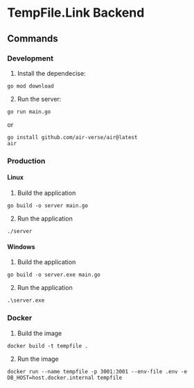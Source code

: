# TempFile.Link Backend

## Commands

### Development

1. Install the dependecise:

```shell
go mod download
```

2. Run the server:

```shell
go run main.go
```

or

```shell
go install github.com/air-verse/air@latest
air
```

### Production

#### Linux

1. Build the application

```shell
go build -o server main.go
```

2. Run the application

```shell
./server
```

#### Windows

1. Build the application

```shell
go build -o server.exe main.go
```

2. Run the application

```shell
.\server.exe
```

### Docker

1. Build the image

```shell
docker build -t tempfile . 
```

2. Run the image

```shell
docker run --name tempfile -p 3001:3001 --env-file .env -e DB_HOST=host.docker.internal tempfile
```
